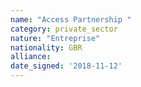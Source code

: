 ```yaml
---
name: "Access Partnership "
category: private_sector
nature: "Entreprise"
nationality: GBR
alliance: 
date_signed: '2018-11-12'
---
```

    